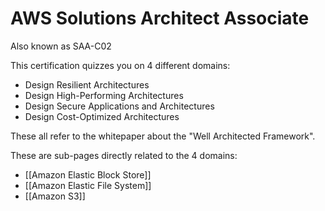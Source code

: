 # AWS Solutions Architect Associate

Also known as SAA-C02

This certification quizzes you on 4 different domains:

- Design Resilient Architectures
- Design High-Performing Architectures
- Design Secure Applications and Architectures
- Design Cost-Optimized Architectures

These all refer to the whitepaper about the "Well Architected Framework".

These are sub-pages directly related to the 4 domains:
- [[Amazon Elastic Block Store]]
- [[Amazon Elastic File System]]
- [[Amazon S3]]